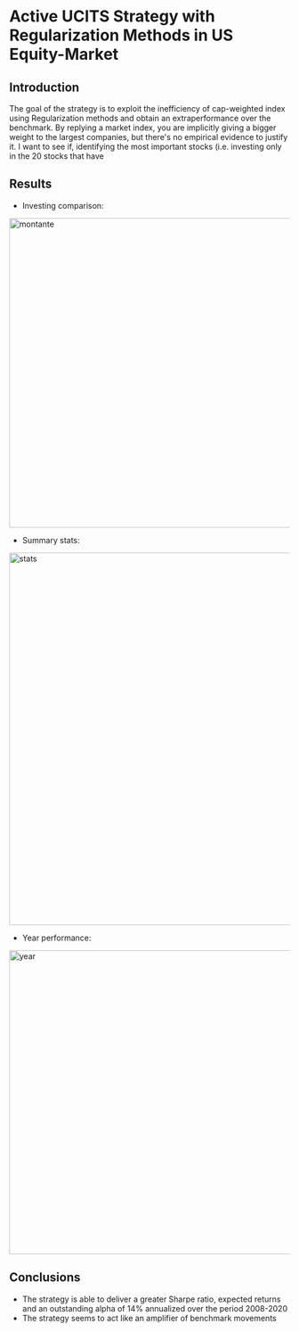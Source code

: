 # Active UCITS Strategy with Regularization Methods in US Equity-Market

## Introduction 
The goal of the strategy is to exploit the inefficiency of cap-weighted index using Regularization methods and obtain an extraperformance over the benchmark. By replying a market index, you are implicitly giving a bigger weight to the largest companies, but there's no empirical evidence to justify it. I want to see if, identifying the most important stocks (i.e. investing only in the 20 stocks that have 

## Results

* Investing comparison:

<img width="555" alt="montante" src="https://user-images.githubusercontent.com/78954578/116822606-f97f5500-ab7f-11eb-8ae1-b77ac925aab2.png">


* Summary stats:

<img width="668" alt="stats" src="https://user-images.githubusercontent.com/78954578/116822610-01d79000-ab80-11eb-9dd7-324a85ba81cf.png">


* Year performance:

<img width="545" alt="year" src="https://user-images.githubusercontent.com/78954578/116822615-069c4400-ab80-11eb-8a00-c0808d4c35e9.png">


## Conclusions

* The strategy is able to deliver a greater Sharpe ratio, expected returns and an outstanding alpha of 14% annualized over the period 2008-2020
* The strategy seems to act like an amplifier of benchmark movements
